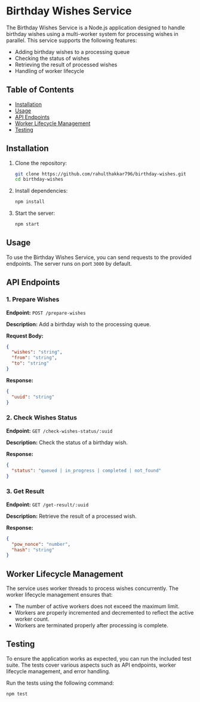 # Birthday Wishes Service

The Birthday Wishes Service is a Node.js application designed to handle birthday wishes using a multi-worker system for processing wishes in parallel. This service supports the following features:

- Adding birthday wishes to a processing queue
- Checking the status of wishes
- Retrieving the result of processed wishes
- Handling of worker lifecycle

## Table of Contents

- [Installation](#installation)
- [Usage](#usage)
- [API Endpoints](#api-endpoints)
- [Worker Lifecycle Management](#worker-lifecycle-management)
- [Testing](#testing)

## Installation

1. Clone the repository:

   ```bash
   git clone https://github.com/rahulthakkar796/birthday-wishes.git
   cd birthday-wishes
   ```

2. Install dependencies:

   ```bash
   npm install
   ```

3. Start the server:

   ```bash
   npm start
   ```

## Usage

To use the Birthday Wishes Service, you can send requests to the provided endpoints. The server runs on port `3000` by default.

## API Endpoints

### 1. Prepare Wishes

**Endpoint:** `POST /prepare-wishes`

**Description:** Add a birthday wish to the processing queue.

**Request Body:**

```json
{
  "wishes": "string",
  "from": "string",
  "to": "string"
}
```

**Response:**

```json
{
  "uuid": "string"
}
```

### 2. Check Wishes Status

**Endpoint:** `GET /check-wishes-status/:uuid`

**Description:** Check the status of a birthday wish.

**Response:**

```json
{
  "status": "queued | in_progress | completed | not_found"
}
```

### 3. Get Result

**Endpoint:** `GET /get-result/:uuid`

**Description:** Retrieve the result of a processed wish.

**Response:**

```json
{
  "pow_nonce": "number",
  "hash": "string"
}
```

## Worker Lifecycle Management

The service uses worker threads to process wishes concurrently. The worker lifecycle management ensures that:

- The number of active workers does not exceed the maximum limit.
- Workers are properly incremented and decremented to reflect the active worker count.
- Workers are terminated properly after processing is complete.

## Testing

To ensure the application works as expected, you can run the included test suite. The tests cover various aspects such as API endpoints, worker lifecycle management, and error handling.

Run the tests using the following command:

```bash
npm test
```
